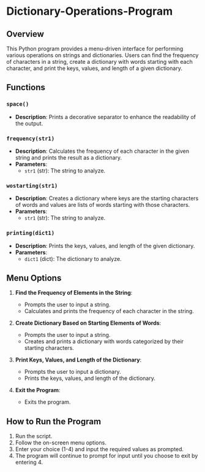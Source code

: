 # Dictionary-Operations-Program

## Overview
This Python program provides a menu-driven interface for performing various operations on strings and dictionaries. Users can find the frequency of characters in a string, create a dictionary with words starting with each character, and print the keys, values, and length of a given dictionary.

## Functions

### `space()`
- **Description**: Prints a decorative separator to enhance the readability of the output.

### `frequency(str1)`
- **Description**: Calculates the frequency of each character in the given string and prints the result as a dictionary.
- **Parameters**:
  - `str1` (str): The string to analyze.

### `wostarting(str1)`
- **Description**: Creates a dictionary where keys are the starting characters of words and values are lists of words starting with those characters.
- **Parameters**:
  - `str1` (str): The string to analyze.

### `printing(dict1)`
- **Description**: Prints the keys, values, and length of the given dictionary.
- **Parameters**:
  - `dict1` (dict): The dictionary to analyze.

## Menu Options

1. **Find the Frequency of Elements in the String**:
   - Prompts the user to input a string.
   - Calculates and prints the frequency of each character in the string.

2. **Create Dictionary Based on Starting Elements of Words**:
   - Prompts the user to input a string.
   - Creates and prints a dictionary with words categorized by their starting characters.

3. **Print Keys, Values, and Length of the Dictionary**:
   - Prompts the user to input a dictionary.
   - Prints the keys, values, and length of the dictionary.

4. **Exit the Program**:
   - Exits the program.

## How to Run the Program

1. Run the script.
2. Follow the on-screen menu options.
3. Enter your choice (1-4) and input the required values as prompted.
4. The program will continue to prompt for input until you choose to exit by entering 4.
